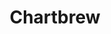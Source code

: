 ---
blog: https://chartbrew.com/blog
codehost: https://github.com/chartbrew/chartbrew
logohandle: chartbrew
sort: chartbrew
title: Chartbrew
twitter: https://x.com/chartbrew
website: https://chartbrew.com/
youtube: https://youtube.com/@chartbrew?sub_confirmation=1
---